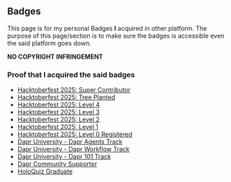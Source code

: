 ## Badges
This page is for my personal Badges **I** acquired in other platform.
The purpose of this page/section is to make sure the badges is accessible even the said platform goes down.


**NO COPYRIGHT INFRINGEMENT**


### Proof that I acquired the said badges
- [Hacktoberfest 2025: Super Contributor](https://www.holopin.io/hacktoberfest2025/userbadge/cmgoudsw2003ci604jbidgjno)
- [Hacktoberfest 2025: Tree Planted](https://www.holopin.io/userbadge/cmgow3s380059l604ise917gh)
- [Hacktoberfest 2025: Level 4](https://www.holopin.io/hacktoberfest2025/userbadge/cmgm8eoaf000hla04yvge8vn0)
- [Hacktoberfest 2025: Level 3](https://www.holopin.io/hacktoberfest2025/userbadge/cmgm87zba0047l804t3j08s8s)
- [Hacktoberfest 2025: Level 2](https://www.holopin.io/hacktoberfest2025/userbadge/cmgj9qx1n002ul4042whhtog0)
- [Hacktoberfest 2025: Level 1](https://www.holopin.io/hacktoberfest2025/userbadge/cmgj7ulll003ckz04ef5ca4of)
- [Hacktoberfest 2025: Level 0 Registered](https://www.holopin.io/hacktoberfest2025/userbadge/cmg8xmo7r000gjs04wvvktwfu)
- [Dapr University - Dapr Agents Track](https://www.holopin.io/userbadge/cmgnfzztd000bi5044d0cp6c5)
- [Dapr University - Dapr Workflow Track](https://www.holopin.io/userbadge/cmgnfp2wa007dl405ug6hd5ok)
- [Dapr University - Dapr 101 Track](https://www.holopin.io/userbadge/cmgnfgzix009ojy04o1kmx2lr)
- [Dapr Community Supporter](https://www.holopin.io/userbadge/cmgncw19b00tci504t37lpjte)
- [HoloQuiz Graduate](https://www.holopin.io/userbadge/cmgmgxpjl004ijp04998zm14a)